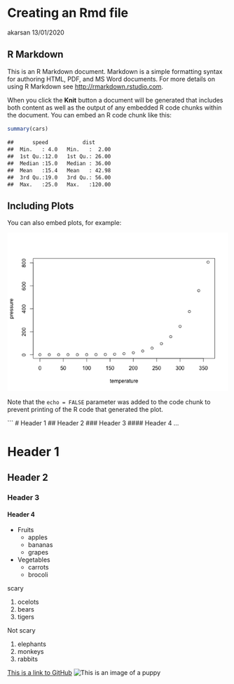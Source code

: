 Creating an Rmd file
================
akarsan
13/01/2020

## R Markdown

This is an R Markdown document. Markdown is a simple formatting syntax
for authoring HTML, PDF, and MS Word documents. For more details on
using R Markdown see <http://rmarkdown.rstudio.com>.

When you click the **Knit** button a document will be generated that
includes both content as well as the output of any embedded R code
chunks within the document. You can embed an R code chunk like this:

``` r
summary(cars)
```

    ##      speed           dist       
    ##  Min.   : 4.0   Min.   :  2.00  
    ##  1st Qu.:12.0   1st Qu.: 26.00  
    ##  Median :15.0   Median : 36.00  
    ##  Mean   :15.4   Mean   : 42.98  
    ##  3rd Qu.:19.0   3rd Qu.: 56.00  
    ##  Max.   :25.0   Max.   :120.00

## Including Plots

You can also embed plots, for example:

![](First_rmd_file_files/figure-gfm/pressure-1.png)<!-- -->

Note that the `echo = FALSE` parameter was added to the code chunk to
prevent printing of the R code that generated the plot.

\`\`\` \# Header 1 \#\# Header 2 \#\#\# Header 3 \#\#\#\# Header 4 …

# Header 1

## Header 2

### Header 3

#### Header 4

  - Fruits
      - apples
      - bananas
      - grapes
  - Vegetables
      - carrots
      - brocoli

scary

1.  ocelots
2.  bears
3.  tigers

Not scary

1.  elephants
2.  monkeys
3.  rabbits

[This is a link to GitHub](https://github.com/) ![This is an image of a
puppy](http://cdn2-www.dogtime.com/assets/uploads/gallery/30-impossibly-cute-puppies/impossibly-cute-puppy-8.jpg)

